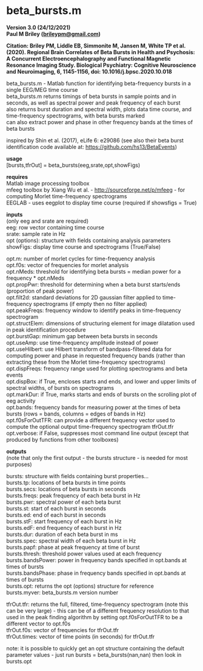 # beta_bursts.m
**Version 3.0 (24/12/2021)**  
**Paul M Briley (brileypm@gmail.com)**  
  
**Citation: Briley PM, Liddle EB, Simmonite M, Jansen M, White TP et al. (2020). Regional Brain Correlates of Beta Bursts in Health and Psychosis: A Concurrent Electroencephalography and Functional Magnetic Resonance Imaging Study. Biological Psychiatry: Cognitive Neuroscience and Neuroimaging, 6, 1145-1156, doi: 10.1016/j.bpsc.2020.10.018**  
  
beta_bursts.m - Matlab function for identifying beta-frequency bursts in a single EEG/MEG time course  
beta_bursts.m returns timings of beta bursts in sample points and in seconds, as well as spectral power and peak frequency of each burst  
also returns burst duration and spectral width, plots data time course, and time-frequency spectrograms, with beta bursts marked  
can also extract power and phase in other frequency bands at the times of beta bursts  

inspired by Shin et al. (2017), eLife 6: e29086 (see also their beta burst identification code available at: https://github.com/hs13/BetaEvents)  
    
**usage**  
[bursts,tfrOut] = beta_bursts(eeg,srate,opt,showFigs)  
  
**requires**  
Matlab image processing toolbox  
mfeeg toolbox by Xiang Wu et al. - http://sourceforge.net/p/mfeeg - for computing Morlet time-frequency spectrograms  
EEGLAB - uses eegplot to display time course (required if showsfigs = True)  
  
**inputs**  
(only eeg and srate are required)  
eeg: row vector containing time course  
srate: sample rate in Hz  
opt (options): structure with fields containing analysis parameters  
showFigs: display time course and spectrograms (True/False)  
  
opt.m: number of morlet cycles for time-frequency analysis  
opt.f0s: vector of frequencies for morlet analysis  
opt.nMeds: threshold for identifying beta bursts = median power for a frequency * opt.nMeds  
opt.propPwr: threshold for determining when a beta burst starts/ends (proportion of peak power)  
opt.filt2d: standard deviations for 2D gaussian filter applied to time-frequency spectrograms (if empty then no filter applied)  
opt.peakFreqs: frequency window to identify peaks in time-frequency spectrogram  
opt.structElem: dimensions of structuring element for image dilatation used in peak identification procedure  
opt.burstGap: minimum gap between beta bursts in seconds  
opt.useAmp: use time-frequency amplitude instead of power  
opt.useHilbert: use Hilbert transform of bandpass-filtered data for computing power and phase in requested frequency bands (rather than extracting these from the Morlet time-frequency spectrograms)  
opt.dispFreqs: frequency range used for plotting spectrograms and beta events  
opt.dispBox: if True, encloses starts and ends, and lower and upper limits of spectral widths, of bursts on spectrograms  
opt.markDur: if True, marks starts and ends of bursts on the scrolling plot of eeg activity  
opt.bands: frequency bands for measuring power at the times of beta bursts (rows = bands, columns = edges of bands in Hz)  
opt.f0sForOutTFR: can provide a different frequency vector used to compute the optional output time-frequency spectrogram tfrOut.tfr  
opt.verbose: if False, suppresses most command line output (except that produced by functions from other toolboxes)  
   
**outputs**  
(note that only the first output - the bursts structure - is needed for most purposes)  
  
bursts: structure with fields containing burst properties...  
bursts.tp: locations of beta bursts in time points  
bursts.secs: locations of beta bursts in seconds  
bursts.freqs: peak frequency of each beta burst in Hz  
bursts.pwr: spectral power of each beta burst  
bursts.st: start of each burst in seconds  
bursts.ed: end of each burst in seconds  
bursts.stF: start frequency of each burst in Hz  
bursts.edF: end frequency of each burst in Hz  
bursts.dur: duration of each beta burst in ms  
bursts.spec: spectral width of each beta burst in Hz  
bursts.papf: phase at peak frequency at time of burst  
bursts.thresh: threshold power values used at each frequency  
bursts.bandsPower: power in frequency bands specified in opt.bands at times of bursts  
bursts.bandsPhase: phase in frequency bands specified in opt.bands at times of bursts  
bursts.opt: returns the opt (options) structure for reference  
bursts.myver: beta_bursts.m version number  
  
tfrOut.tfr: returns the full, filtered, time-frequency spectrogram (note this can be very large) - this can be of a different frequency resolution to that used in the peak finding algorithm by setting opt.f0sForOutTFR to be a different vector to opt.f0s  
tfrOut.f0s: vector of frequencies for tfrOut.tfr  
tfrOut.times: vector of time points (in seconds) for tfrOut.tfr  
  
note: it is possible to quickly get an opt structure containing the default parameter values - just run bursts = beta_bursts(nan,nan) then look in bursts.opt  
  
